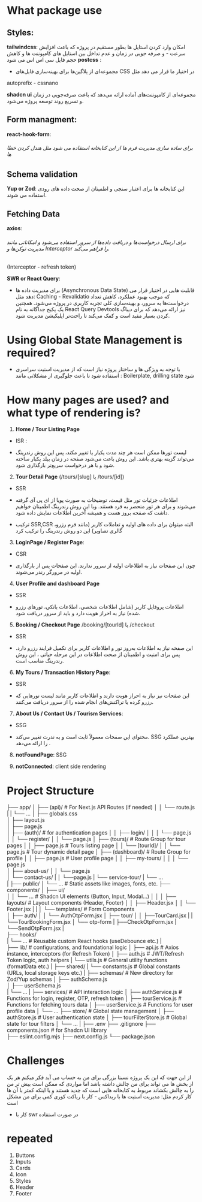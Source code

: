 # What package use 
## Styles:
**tailwindcss**:
 امکان وارد کردن استایل ها بطور مستقیم در پروژه که باعث افزایش سرعت - و صرفه جویی در زمان و عدم تداخل بین استایل های کامپوننت ها و کاهش حجم فایل سی اس اس می شود
**postcss** :
+ مجموعه‌ای از پلاگین‌ها برای بهینه‌سازی فایل‌های CSS در اختیار ما قرار می دهد مثل

autoprefix - cssnano

**shadcn ui**
  مجموعه‌ای از کامپوننت‌های آماده ارائه می‌دهد که باعث صرفه‌جویی در زمان و تسریع روند توسعه پروژه می‌شود.
## Form managment:
**react-hook-form**:
###### برای ساده سازی مدیریت فرم ها از این کتابخانه استفاده می شود مثل هندل کردن خطا ها
## Schema validation
**Yup or Zod**:
این کتابخانه ها برای اعتبار سنجی و اطمینان از صحت داده های رودی استفاده می شوند.
## Fetching Data
**axios**:
###### برای ارسال درخواست‌ها و دریافت داده‌ها از سرور استفاده می‌شود و امکاناتی مانند مدیریت توکن‌ها و Interceptor را فراهم می‌کند.

(Interceptor - refresh token)

**SWR or React Query**:
- برای مدیریت داده ها
(Asynchronous Data State)
قابلیت هایی در اختیار قرار می دهد مثل: Caching - Revalidatio‌  که موجب بهبود عملکرد، کاهش تعداد درخواست‌ها به سرور، و بهینه‌سازی کلی تجربه کاربری در پروژه می‌شود.
همچنین یک پکیج جداگانه به نام React Query Devtools نیز ارائه می‌دهد که برای دیباگ کردن بسیار مفید است و کمک می‌کند تا راحت‌تر  اپلیکیشن مدیریت شود.
# Using Global State Management is required?
- با توجه به ویژگی ها و ساختار پروژه نیاز است که از  مدیریت استیت سراسری استفاده شود تا باعث جلوگیری از مشکلاتی مانند : Boilerplate, drilling state شود

# How many pages are used? and what type of rendering is?
 1.   __Home / Tour Listing Page__
 * ISR : 
- لیست تورها ممکن است هر چند مدت یکبار یا تغییر مکند، پس این روش رندرینگ می‌تواند گزینه بهتری باشد. این روش باعث می‌شود صفحه در زمان بیلد یکبار ساخته شود و با هر درخواست‌ سریع‌تر بارگذاری شود.

2. __Tour Detail Page__
(/tours/[slug] یا /tours/[id])
* SSR 
-  اطلاعات جزئیات تور مثل قیمت، توضیحات به صورت پویا از ای پی آی گرفته می‌شوند و برای هر تور منحصر به فرد هستند. وبا این روش رندرینگ اطمینان خواهیم داشت که صفحه بروز هست و همیشه آخرین اطلاعات نمایش داده شود.
*  ترکیب SSR,CSR
البته میتوان برای داده های اولیه و تعاملات کاربر (مانند فرم رزرو، گالری تصاویر) این دو روش  رندرینگ را ترکیب کرد


3. __LoginPage / Register Page__:
* CSR 
-  چون این صفحات نیاز به اطلاعات اولیه از سرور ندارند. این صفحات پس از بارگذاری اولیه در مرورگر رندر می‌شوند.

4. __User Profile and dashboard Page__
*  SSR 
-  اطلاعات پروفایل کاربر (شامل اطلاعات شخصی، اطلاعات بانکی، تورهای رزرو شده) نیاز به احراز هویت دارد و باید از سرور دریافت شود.  


5. __Booking / Checkout Page__
 /booking/[tourId] یا /checkout
*  SSR 
-  این صفحه نیاز به اطلاعات به‌روز تور و اطلاعات کاربر برای تکمیل فرایند رزرو دارد. پس برای امنیت و اطمینان از صحت اطلاعات در این مرحله حیاتی ، این روش رندرینگ مناسب است.

6. __My Tours / Transaction History Page__:
*  SSR 
-  این صفحات نیز نیاز به احراز هویت دارند و اطلاعات کاربر  مانند لیست تورهایی که رزرو کرده یا تراکنش‌های انجام شده را از سرور دریافت می‌کنند.

7. __About Us / Contact Us / Tourism Services__:
* SSG 
-  محتوای این صفحات معمولاً ثابت است و به ندرت تغییر می‌کند. SSG بهترین عملکرد را ارائه می‌دهد .

8. __notFoundPage__:
SSG

9. __notConnected__:
client side rendering

# Project Structure 
├── app/
│   ├── (api)/                 # For Next.js API Routes (if needed)
│   │   └── route.js
|   |   └── ...
│   ├── globals.css   
│   ├── layout.js            
│   ├── page.js              
│   ├── (auth)/                # for authentication pages
│   │   ├── login/
│   │   │   └── page.js
│   │   └── register/
│   │       └── page.js
│   ├── (tours)/               # Route Group for tour pages
│   │   ├── page.js            # Tours listing page
│   │   └── [tourId]/
│   │       └── page.js        # Tour dynamic detail page
│   ├── (dashboard)/           # Route Group for profile 
│   │   ├── page.js            # User profile page
│   │   ├── my-tours/
│   │   │   └── page.js               
│   ├── about-us/
│   │   └── page.js          
│   └── contact-us/
|   │   └──page.js
|   └── service-tour/
|   └── ...      
|
├── public/
│   └── ...                    # Static assets like images, fonts, etc.
├── components/
│   ├── ui/                   
│   │   └── ...                # Shadcn UI elements (Button, Input, Modal...)
│   │
│   ├── layouts/               # Layout components (Header, Footer)
│   │   ├── Header.jsx
│   │   └── Footer.jsx
|   |
│   └── templates/              # Form Components  
│        ├── auth/
│        │   └── AuthOtpForm.jsx
│        ├── tour/
│        │    ├──TourCard.jsx
|        |    └──TourBookingForm.jsx
│        └── otp-form
|            ├──CheckOtpForm.jsx
|            └──SendOtpForm.jsx
|    
├── hooks/   
|   └── ...              # Reusable custom React hooks (useDebounce etc.)
|               
├── lib/                  # configurations, and foundational logic
│   ├── api.js            # Axios instance, interceptors (for Refresh Token)
│   ├── auth.js           # JWT/Refresh Token logic, auth helpers
|   └── utils.js          # General utility functions (formatData etc.)
|
├── shared/
|   └── constants.js      # Global constants (URLs, local storage keys etc.)
|    ├── schemas/         # New directory for Zod/Yup schemas
│       ├── authSchema.js     
│       ├── userSchema.js    
|       └── ...
|
├── services/               # API interaction logic
│   ├── authService.js      # Functions for login, register, OTP, refresh token
│   ├── tourService.js      # Functions for fetching tours data
│   ├── userService.js      # Functions for user profile data
│   └── ...
├── store/                   # Global state management 
│   ├── authStore.js         # User authentication state
│   ├── tourFilterStore.js   # Global state for tour filters
│   └── ...
|
├── .env
├── .gitignore
├── components.json      # for Shadcn UI library  
├── eslint.config.mjs
├── next.config.js
└── package.json
# Challenges
از این جهت که این یک پروژه نسبتا بزرگی برای من به حساب می آید فکر میکنم هر یک از بخش ها می تواند برای من چالش داشته باشد اما مواردی که ممکن است بیش تر من را به چالش بکشاند مربوط به کتابخانه هایی است که جدید هستند و یا اینکه کمتر با آن ها کار کردم مثل:
مدیریت استیت ها با ریداکس - کار با ریاکت کوری کمی برای من مشکل است 
-  کار با swr در صورت استفاده

# repeated 
1. Buttons
2. Inputs
3. Cards
4. Icon
5. Styles
6. Header
7. Footer
